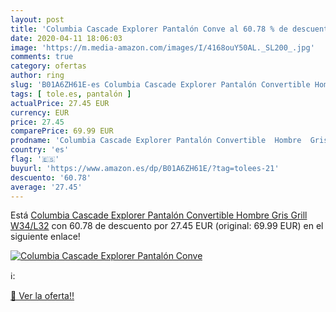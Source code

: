 ```yaml
---
layout: post
title: 'Columbia Cascade Explorer Pantalón Conve al 60.78 % de descuento'
date: 2020-04-11 18:06:03
image: 'https://m.media-amazon.com/images/I/4168ouY50AL._SL200_.jpg'
comments: true
category: ofertas
author: ring
slug: 'B01A6ZH61E-es Columbia Cascade Explorer Pantalón Convertible Hombre Gris...'
tags: [ tole.es, pantalón ]
actualPrice: 27.45 EUR
currency: EUR
price: 27.45
comparePrice: 69.99 EUR
prodname: 'Columbia Cascade Explorer Pantalón Convertible  Hombre  Gris  Grill   W34/L32'
country: 'es'
flag: '🇪🇸'
buyurl: 'https://www.amazon.es/dp/B01A6ZH61E/?tag=tolees-21'
descuento: '60.78'
average: '27.45'
---
```


Está [Columbia Cascade Explorer Pantalón Convertible  Hombre  Gris  Grill   W34/L32](https://www.amazon.es/dp/B01A6ZH61E/?tag=tolees-21) con 60.78 de descuento por 27.45 EUR (original: 69.99 EUR) en el siguiente enlace!

[![Columbia Cascade Explorer Pantalón Conve](https://m.media-amazon.com/images/I/4168ouY50AL._SL200_.jpg)](https://www.amazon.es/dp/B01A6ZH61E/?tag=tolees-21)

ℹ️:


[🛒 Ver la oferta!!](https://www.amazon.es/dp/B01A6ZH61E/?tag=tolees-21)
